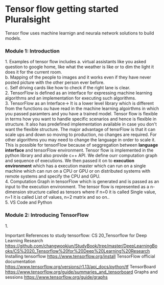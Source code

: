 <h1>Tensor flow getting started Pluralsight</h1>
Tensor flow uses machine learnign and neurala network solutions to build models.

<h3>Module 1: Introduction</h3>
1. Examples of tensor flow includes 
a. virtual assistants like you asked question to google home, like what the weather is like or to dim the light it does it for the current room. <br>
b. Mapping of the people to images and it works even if they have never posted picture with the other person ever before. <br>
c. Self driving cards like how to check if the right lane is clear. <br>
2. TensorFlow is defined as an interface for expressing machine learning algorithms and an implementation for executing such algorithms. <br>
3. TensorFlow as an Interface-> It is a lower level library which is different from the functions ou have read in the machine learning algoirthms in which you passed paramters and you have a trained model. Tensor flow is flexible in terms how you want to handle specific scenarios and hence is flexible in structure. It also has predefined implementation available in case you don't want the flexible structure. The major advantage of tensrFlow is that it can scale ups and down so moving to production, no changes are required. For other algorithms you may need to change the language in order to scale it. This is possible for tensorFlow because of seggregation between <b>language interface</b> and tensorFlow environment. Tensor flow is implemented in the python library and also provide c++ API. We define ourr computation graph and sequence of executions. We then passed it on to <b>execution environment</b> which has a execution master which can run on a single machine which can run on a CPU or GPU or on distributed systems with remote systems and specify the CPU and GPU. <br>
4. Computation Graph in tensorFlow which is generated and is passed as an input to the execution environment. The tensor flow is represented as a n-dimension structure called as tensors where if n=0 it is called Single value, n=1 it is called List of values, n=2 matrix and so on..  <br>
5. VS Code and Python 

<h3>Module 2: Introducing TensorFlow</h3>
1. 





Important References to study tensorflow:
CS 20_Tensorflow for Deep Learning Research https://github.com/changwookjun/StudyBook/tree/master/DeepLearningBooks/CS%2020_Tensorflow%20for%20Deep%20Learning%20Research
Installing tensorflow https://www.tensorflow.org/install
TensorFlow official documentation https://www.tensorflow.org/versions/r1.13/api_docs/python/tf
TensorBoard https://www.tensorflow.org/guide/summaries_and_tensorboard
Graphs and sessions https://www.tensorflow.org/guide/graphs
